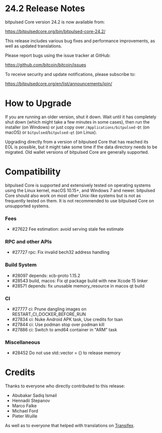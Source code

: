 24.2 Release Notes
==================

bitpulsed Core version 24.2 is now available from:

  <https://bitpulsedcore.org/bin/bitpulsed-core-24.2/>

This release includes various bug fixes and performance
improvements, as well as updated translations.

Please report bugs using the issue tracker at GitHub:

  <https://github.com/bitcoin/bitcoin/issues>

To receive security and update notifications, please subscribe to:

  <https://bitpulsedcore.org/en/list/announcements/join/>

How to Upgrade
==============

If you are running an older version, shut it down. Wait until it has completely
shut down (which might take a few minutes in some cases), then run the
installer (on Windows) or just copy over `/Applications/bitpulsed-Qt` (on macOS)
or `bitpulsed`/`bitpulsed-qt` (on Linux).

Upgrading directly from a version of bitpulsed Core that has reached its EOL is
possible, but it might take some time if the data directory needs to be migrated. Old
wallet versions of bitpulsed Core are generally supported.

Compatibility
==============

bitpulsed Core is supported and extensively tested on operating systems
using the Linux kernel, macOS 10.15+, and Windows 7 and newer.  bitpulsed
Core should also work on most other Unix-like systems but is not as
frequently tested on them.  It is not recommended to use bitpulsed Core on
unsupported systems.

### Fees

- #27622 Fee estimation: avoid serving stale fee estimate

### RPC and other APIs

- #27727 rpc: Fix invalid bech32 address handling

### Build System

- #28097 depends: xcb-proto 1.15.2
- #28543 build, macos: Fix qt package build with new Xcode 15 linker
- #28571 depends: fix unusable memory_resource in macos qt build

### CI

- #27777 ci: Prune dangling images on RESTART_CI_DOCKER_BEFORE_RUN
- #27834 ci: Nuke Android APK task, Use credits for tsan
- #27844 ci: Use podman stop over podman kill
- #27886 ci: Switch to amd64 container in "ARM" task

### Miscellaneous
- #28452 Do not use std::vector = {} to release memory

Credits
=======

Thanks to everyone who directly contributed to this release:

- Abubakar Sadiq Ismail
- Hennadii Stepanov
- Marco Falke
- Michael Ford
- Pieter Wuille

As well as to everyone that helped with translations on
[Transifex](https://www.transifex.com/bitpulsed/bitpulsed/).
